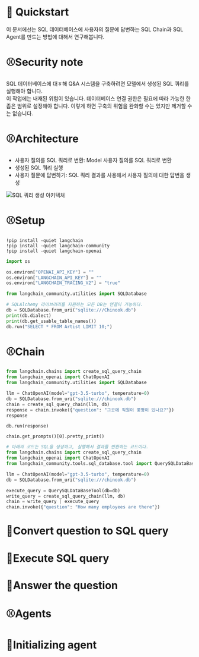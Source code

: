 # 🐶 Quickstart
이 문서에선는 SQL 데이터베이스에 사용자의 질문에 답변하는 SQL Chain과 SQL Agent를 만드는 방법에 대해서 연구해봅니다.

# ⚾️Security note
SQL 데이터베이스에 대ㅎ해 Q&A 시스템을 구축하려면 모델에서 생성된 SQL 쿼리를 실행해야 합니다.  
이 작업에는 내재된 위험이 있습니다. 데이터베이스 연결 권한은 필요에 따라 가능한 한 좁은 범위로 설정해야 합니다. 이렇게 하면 구축의 위험을 완화할 수는 있지만 제거할 수는 없습니다.  

# ⚾️Architecture
- 사용자 질의를 SQL 쿼리로 변환: Model 사용자 질의를 SQL 쿼리로 변환
- 생성된 SQL 쿼리 실행
- 사용자 질문에 답변하기: SQL 쿼리 결과를 사용해서 사용자 질의에 대한 답변을 생성

![SQL 쿼리 생성 아키텍처](https://python.langchain.com/assets/images/sql_usecase-d432701261f05ab69b38576093718cf3.png)

# ⚾️Setup
```
!pip install -quiet langchain  
!pip install -quiet langchain-community  
!pip install -quiet langchain-openai  

```

```python
import os

os.environ["OPENAI_API_KEY"] = ""
os.environ["LANGCHAIN_API_KEY"] = ""
os.environ["LANGCHAIN_TRACING_V2"] = "true"

from langchain_community.utilities import SQLDatabase

# SQLAlchemy 라이브러리를 지원하는 모든 DB는 연결이 가능하다.
db = SQLDatabase.from_uri("sqlite:///Chinook.db")
print(db.dialect)
print(db.get_usable_table_names())
db.run("SELECT * FROM Artist LIMIT 10;")

```

# ⚾️Chain

```python
from langchain.chains import create_sql_query_chain
from langchain_openai import ChatOpenAI
from langchain_community.utilities import SQLDatabase

llm = ChatOpenAI(model="gpt-3.5-turbo", temperature=0)
db = SQLDatabase.from_uri("sqlite:///chinook.db")
chain = create_sql_query_chain(llm, db)
response = chain.invoke({"question": "그곳에 직원이 몇명이 있나요?"})
response

```

```
db.run(response)

```

```
chain.get_prompts()[0].pretty_print()

```

```python
# 아래의 코드는 SQL을 생성하고, 실행해서 결과를 반환하는 코드이다.
from langchain.chains import create_sql_query_chain
from langchain_openai import ChatOpenAI
from langchain_community.tools.sql_database.tool import QuerySQLDataBaseTool

llm = ChatOpenAI(model="gpt-3.5-turbo", temperature=0)
db = SQLDatabase.from_uri("sqlite:///chinook.db")

execute_query = QuerySQLDataBaseTool(db=db)
write_query = create_sql_query_chain(llm, db)
chain = write_query | execute_query
chain.invoke({"question": "How many employees are there"})

```


# 🎾Convert question to SQL query
# 🎾Execute SQL query
# 🎾Answer the question
# ⚾️Agents
# 🎾Initializing agent

